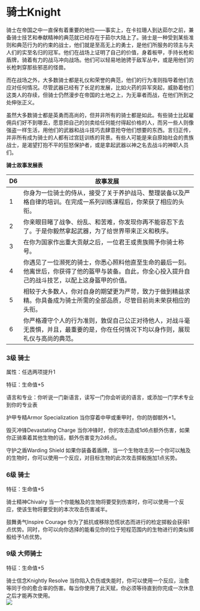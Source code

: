 # 骑士Knight 

骑士在帝国之中一直保有着重要的地位——事实上，在卡拉珊人到达茹尔之前，兼备骑士技艺和奉献精神的典范就已经存在于茹尔大陆上了。骑士是一种受到某些准则和典范行为的约束的战士，他们就是至高无上的勇士，是他们所服务的领主与夫人们的实至名归的冠军。他们在战场上证明了自己的价值，身着板甲，手持长枪和盾牌，骑着有力的战马冲向战场。他们可以轻易地驰骋于敌军丛中，或是用他们的长枪刺穿那些邪恶的怪兽。  

而在战场之外，大多数骑士都是礼仪和荣誉的典范，他们的行为准则指导着他们去应对任何情况。尽管武器已经有了长足的发展，比如火药的异军突起，威胁着他们这类人的存续，但骑士仍然漫步在帝国的土地之上，为无辜者而战，在他们所到之处伸张正义。  

虽然大多数骑士都是英勇而高尚的，但并非所有的骑士都是如此。有些骑士比起雇佣兵们好不到哪去，愿意把自己的剑卖给任何能付得起价格的人，而另一些人则像强盗一样生活，用他们的武器和战斗技巧去肆意抢夺他们想要的东西。言归正传，并非所有成为骑士的人都有过宫廷训练的背景。有些人可能是来自原始社会的贵族战士，是渴望打抱不平的狂怒保护者，或是拿起武器以神之名去战斗的神职人员们。

**骑士故事发展表**

<table>
<thead>
<tr class="header">
<th>D6</th>
<th>故事发展</th>
</tr>
</thead>
<tbody>
<tr class="odd">
<td>1</td>
<td>你身为一位骑士的侍从，接受了关于养护战马、整理装备以及严格自律的培训。在完成一系列训练课程后，你荣获了相应的头衔。</td>
</tr>
<tr class="even">
<td>2</td>
<td>你亲眼目睹了战争、纷乱、和苦难，你发现你再不能容忍下去了。于是你毅然拿起武器，为了给世界带来正义和秩序。</td>
</tr>
<tr class="odd">
<td>3</td>
<td>在你为国家作出重大贡献之后，一位君王或贵族赐予你骑士称号。</td>
</tr>
<tr class="even">
<td>4</td>
<td>你遇见了一位濒死的骑士，你悉心照料他直至生命的最后一刻。他离世后，你获得了他的盔甲与装备。自此，你全心投入提升自己的战斗技艺，以配上这身盔甲的价值。</td>
</tr>
<tr class="odd">
<td>5</td>
<td>相较于大多数人，你对自身的期望更为严苛，致力于做到精益求精。你具备成为骑士所需的全部品质，尽管目前尚未荣获相应的头衔。</td>
</tr>
<tr class="even">
<td>6</td>
<td>你严格遵守个人的行为准则，敦促自己公正对待他人，对战斗毫无畏惧，并且，最重要的是，你在任何情况下均以身作则，展现礼仪与高尚的典范。</td>
</tr>
</tbody>
</table>

### 3级 骑士 

属性：任选两项提升1  

特征：生命值+5  

语言和专业：你听说一门新语言，读写一门你会听说的语言，或添加一门学术专业到你的专业表

护甲专精Armor Specialization 当你穿着中甲或重甲时，你的防御额外+1。

毁灭冲锋Devastating Charge
当你冲锋时，你的攻击造成1d6点额外伤害，如果你正骑乘着其他生物的话，额外伤害变为2d6点。

守护之盾Warding Shield
如果你装备着盾牌，当一个生物攻击另一个你可以触及的生物时，你可以使用一个反应，对目标生物的此次攻击掷骰施加1点劣势。  

### 6级 骑士 

特征：生命值+5  

骑士精神Chivalry
当一个你能触及的生物将要受到伤害时，你可以使用一个反应，使该生物将要受到的本次攻击伤害减半。

鼓舞勇气Inspire Courage
你为了抵抗或移除恐慌状态而进行的检定掷骰会获得1点优势。同时，你可以向你选择的能看见你的位于短程范围内的生物进行的类似掷骰给予1点优势。  

### 9级 大师骑士 

特征：生命值+5  

骑士信念Knightly Resolve
当你陷入负伤或失能时，你可以使用一个反应，治愈等同于你的愈合率的伤害。每当你使用了此天赋，你必须等待直到你完成一次休息之后才能再次使用。  
![](file:///C:\Users\13888\Documents\Tencent%20Files\3345271509\nt_qq\nt_data\Pic\2024-01\Ori\2d558a19db4afa20886e7174b9535e58.jpg)

